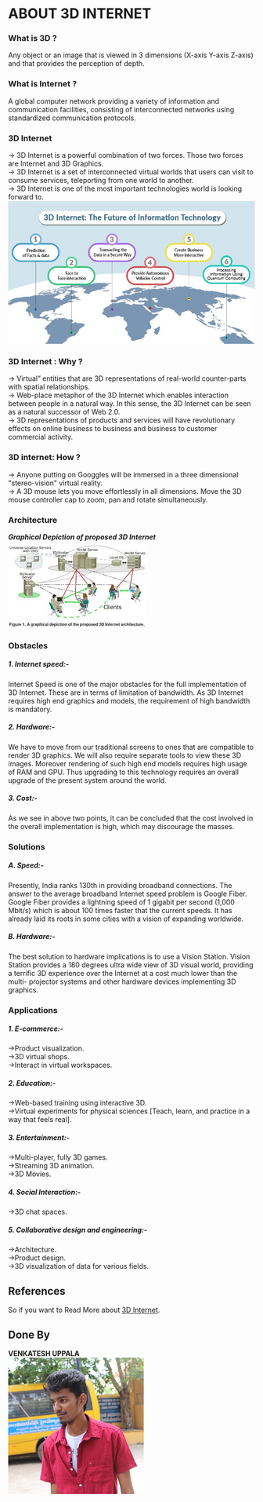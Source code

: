 # ABOUT 3D INTERNET 
### What is 3D ?
Any object or an image that is viewed in 3 dimensions (X-axis Y-axis  Z-axis) and that provides the perception of depth.    
### What is Internet ?
A global computer network providing a variety of information and communication facilities, consisting of interconnected networks using standardized communication protocols.       
### 3D Internet
-> 3D Internet is a powerful combination of two forces. Those two forces are Internet and 3D Graphics.     
-> 3D Internet is a set of interconnected virtual worlds that users can visit to consume services, teleporting from one world to another.      
-> 3D Internet is one of the most important technologies world is looking forward to. 
![The Future of Information Technology](about3d.jpg)     
### 3D Internet : Why ?
-> Virtual” entities that are 3D representations of real-world counter-parts with spatial relationships.    
-> Web-place metaphor of the 3D Internet which enables interaction between people in a natural way. In this sense, the 3D Internet can be seen as a natural successor of Web 2.0.     
-> 3D representations of products and services will have revolutionary effects on online business to business and business to customer commercial activity.  
### 3D internet: How ?
-> Anyone putting on Googgles will be immersed in a three dimensional "stereo-vision" virtual reality.   
-> A 3D mouse lets you move effortlessly in all dimensions. Move the 3D mouse controller cap to zoom, pan and rotate simultaneously.  
### Architecture
**_Graphical Depiction of proposed 3D Internet_**  
![Architecture](Architecture.jpg)
### Obstacles
##### 1. Internet speed:-  

Internet Speed is one of the major obstacles for the full implementation of 3D Internet. These are in terms of limitation of bandwidth. As 3D Internet requires high end graphics and models, the requirement of high bandwidth is mandatory.    

##### 2. Hardware:-  
    
We have to move from our traditional screens to ones that are compatible to render 3D graphics. We will also require separate tools to view these 3D images. Moreover rendering of such high end models requires high usage of RAM and GPU. Thus upgrading to this technology requires an overall upgrade of the present system around the world.   

##### 3. Cost:-       

As we see in above two points, it can be concluded that the cost involved in the overall implementation is high, which may discourage the masses.    
### Solutions
##### A. Speed:- 

Presently, India ranks 130th in providing broadband connections. The answer to the average broadband Internet speed problem is Google Fiber. Google Fiber provides a lightning speed of 1 gigabit per second (1,000 Mbit/s) which is about 100 times faster that the current speeds. It has already laid its roots in some cities with a vision of expanding worldwide.  

##### B. Hardware:-   

The best solution to hardware implications is to use a Vision Station. Vision Station provides a 180 degrees ultra wide view of 3D visual world, providing a terrific 3D experience over the Internet at a cost much lower than the multi- projector systems and other hardware devices implementing 3D graphics.  
### Applications
##### 1. E-commerce:-   
->Product visualization.   
->3D virtual shops.   
->Interact in virtual workspaces.   

##### 2. Education:-   
->Web-based training using interactive 3D.   
->Virtual experiments for physical sciences [Teach, learn, and practice in a way that feels real].  

##### 3. Entertainment:-      
->Multi-player, fully 3D games.     
->Streaming 3D animation.     
->3D Movies.  

#####  4. Social Interaction:-   
->3D chat spaces.    

##### 5. Collaborative design and engineering:-    
->Architecture.   
->Product design.    
->3D visualization of data for various fields.   

## References
So if you want to Read More about [3D Internet](https://www.geeksforgeeks.org/introduction-of-3d-internet/).   

## Done By  
**VENKATESH UPPALA**  
![VENKATESH](myphoto.jpg)
